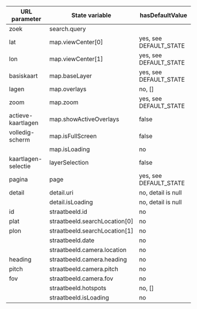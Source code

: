 | URL parameter       | State variable                  | hasDefaultValue        |
|---------------------|---------------------------------|------------------------|
| zoek                | search.query || search.location | no, null               |
| lat                 | map.viewCenter[0]               | yes, see DEFAULT_STATE |
| lon                 | map.viewCenter[1]               | yes, see DEFAULT_STATE |
| basiskaart          | map.baseLayer                   | yes, see DEFAULT_STATE |
| lagen               | map.overlays                    | no, []                 |
| zoom                | map.zoom                        | yes, see DEFAULT_STATE |
| actieve-kaartlagen  | map.showActiveOverlays          | false                  |
| volledig-scherm     | map.isFullScreen                | false                  |
|                     | map.isLoading                   | no                     |
| kaartlagen-selectie | layerSelection                  | false                  |
| pagina              | page                            | yes, see DEFAULT_STATE |
| detail              | detail.uri                      | no, detail is null     |
|                     | detail.isLoading                | no, detail is null     |
| id                  | straatbeeld.id                  | no                     |
| plat                | straatbeeld.searchLocation[0]   | no                     |
| plon                | straatbeeld.searchLocation[1]   | no                     |
|                     | straatbeeld.date                | no                     |
|                     | straatbeeld.camera.location     | no                     |
| heading             | straatbeeld.camera.heading      | no                     |
| pitch               | straatbeeld.camera.pitch        | no                     |
| fov                 | straatbeeld.camera.fov          | no                     |
|                     | straatbeeld.hotspots            | no, []                 |
|                     | straatbeeld.isLoading           | no                     |

